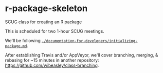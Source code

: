 # r-package-skeleton

SCUG class for creating an R package

This is scheduled for two 1-hour SCUG meetings.

We'll be following  [`./documentation-for-developers/initializing-package.md`](documentation-for-developers/initializing-package.md).

After establishing Travis and/or AppVeyor, we'll cover branching, merging, & rebasing for ~15 minutes in another repository: https://github.com/wibeasley/class-branching.

